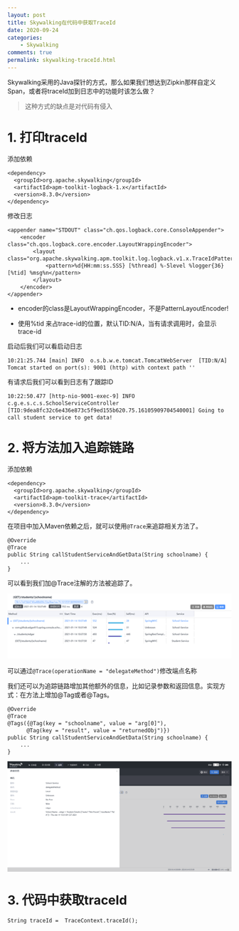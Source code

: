 ```yaml
---
layout: post
title: Skywalking在代码中获取TraceId
date: 2020-09-24
categories:
	- Skywalking
comments: true
permalink: skywalking-traceId.html
---
```


Skywalking采用的Java探针的方式，那么如果我们想达到Zipkin那样自定义Span，或者将traceId加到日志中的功能时该怎么做？

> 这种方式的缺点是对代码有侵入

# 1. 打印traceId

添加依赖

```
<dependency>
  <groupId>org.apache.skywalking</groupId>
  <artifactId>apm-toolkit-logback-1.x</artifactId>
  <version>8.3.0</version>
</dependency>
```

修改日志

```
<appender name="STDOUT" class="ch.qos.logback.core.ConsoleAppender">
	<encoder class="ch.qos.logback.core.encoder.LayoutWrappingEncoder">
		<layout class="org.apache.skywalking.apm.toolkit.log.logback.v1.x.TraceIdPatternLogbackLayout">
			<pattern>%d{HH:mm:ss.SSS} [%thread] %-5level %logger{36}  [%tid] %msg%n</pattern>
		</layout>
	</encoder>
</appender>
```

- encoder的class是LayoutWrappingEncoder，不是PatternLayoutEncoder!

- 使用%tid 来占trace-id的位置，默认TID:N/A，当有请求调用时，会显示trace-id

启动后我们可以看启动日志

```
10:21:25.744 [main] INFO  o.s.b.w.e.tomcat.TomcatWebServer  [TID:N/A] Tomcat started on port(s): 9001 (http) with context path ''
```

有请求后我们可以看到日志有了跟踪ID

```
10:22:50.477 [http-nio-9001-exec-9] INFO  c.g.e.s.c.s.SchoolServiceController  [TID:9dea8fc32c6e436e873c5f9ed155b620.75.16105909704540001] Going to call student service to get data!
```

# 2. 将方法加入追踪链路

添加依赖

```
<dependency>
  <groupId>org.apache.skywalking</groupId>
  <artifactId>apm-toolkit-trace</artifactId>
  <version>8.3.0</version>
</dependency>
```

在项目中加入Maven依赖之后，就可以使用`@Trace`来追踪相关方法了。

```
@Override
@Trace
public String callStudentServiceAndGetData(String schoolname) {
	...
}
```

可以看到我们加@Trace注解的方法被追踪了。

![](/assets/images/posts/skywalking-trace/skywalking-trace-1.png)

可以通过`@Trace(operationName = "delegateMethod")`修改端点名称

我们还可以为追踪链路增加其他额外的信息，比如记录参数和返回信息。实现方式：在方法上增加@Tag或者@Tags。

```
@Override
@Trace
@Tags({@Tag(key = "schoolname", value = "arg[0]"),
	  @Tag(key = "result", value = "returnedObj")})
public String callStudentServiceAndGetData(String schoolname) {
	...
}
```


![](/assets/images/posts/skywalking-trace/skywalking-trace-2.png)

# 3. 代码中获取traceId

```
String traceId =  TraceContext.traceId();
```

